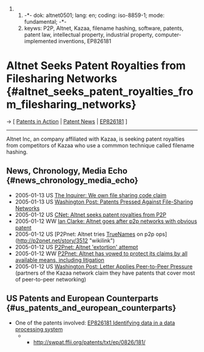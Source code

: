 1.  1.  -\*- dok: altnet0501; lang: en; coding: iso-8859-1; mode:
        fundamental; -\*-
    2.  keyws: P2P, Altnet, Kazaa, filename hashing, software, patents,
        patent law, intellectual property, industrial property,
        computer-implemented inventions, EP826181

# Altnet Seeks Patent Royalties from Filesharing Networks {#altnet_seeks_patent_royalties_from_filesharing_networks}

-\> \[ [ Patents in Action](SwpikxraniEn "wikilink") \| [ Patent
News](SwpatcninoEn "wikilink") \|
[EP826181](http://gauss.ffii.org/PatWIKI/EP826181/Comments "wikilink")
\]

------------------------------------------------------------------------

Altnet Inc, an company affiliated with Kazaa, is seeking patent
royalties from competitors of Kazaa who use a commmon technique called
filename hashing.

## News, Chronology, Media Echo {#news_chronology_media_echo}

-   2005-01-13 US [The Inquirer: We own file sharing code
    claim](http://www.theinquirer.net/?article=20681 "wikilink")
-   2005-01-13 US [Washington Post: Patents Pressed Against File-Sharing
    Networks](http://news.google.com/news?hl=en&ie=UTF-8&scoring=d&q=%22Patents+Pressed+Against+File-Sharing+Networks%22+%22washington+post%22&btnG=Search+News "wikilink")
-   2005-01-12 US [CNet: Altnet seeks patent royalties from
    P2P](http://news.com.com/Altnet+seeks+patent+royalties+from+P2P/2100-1030_3-5534087.html "wikilink")
-   2005-01-12 WW [Ian Clarke: Altnet goes after p2p networks with
    obvious
    patent](http://zgp.org/pipermail/p2p-hackers/2005-January/002304.html "wikilink")
-   2005-01-12 US [P2Pnet: Altnet tries
    [TrueNames](TrueNames "wikilink") on p2p
    ops](http://p2pnet.net/story/3512 "wikilink")
-   2005-01-12 US [P2Pnet: Altnet \'extortion\'
    attempt](http://p2pnet.net/story/3527 "wikilink")
-   2005-01-12 WW [P2Pnet: Altnet has vowed to protect its claims by all
    available means, including
    litigation](http://p2pnet.net/story/3533 "wikilink")
-   2005-01-12 US [Washington Post: Letter Applies Peer-to-Peer
    Pressure](http://www.bizreport.com/news/8573/ "wikilink") (partners
    of the Kazaa network claim they have patents that cover most of
    peer-to-peer networking)

## US Patents and European Counterparts {#us_patents_and_european_counterparts}

-   One of the patents involved: [EP826181 Identifying data in a data
    processing
    system](http://gauss.ffii.org/View/EP826181/Comments "wikilink")
    -   -   <http://swpat.ffii.org/patents/txt/ep/0826/181/>
